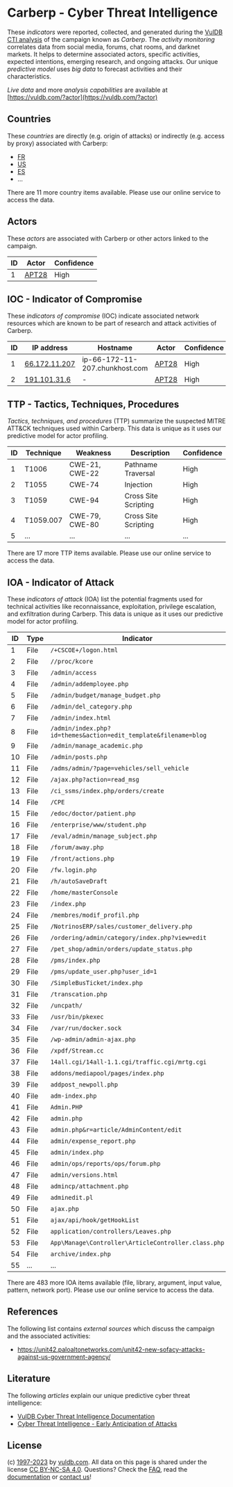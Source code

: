 # Carberp - Cyber Threat Intelligence

These _indicators_ were reported, collected, and generated during the [VulDB CTI analysis](https://vuldb.com/?kb.cti) of the campaign known as _Carberp_. The _activity monitoring_ correlates data from social media, forums, chat rooms, and darknet markets. It helps to determine associated actors, specific activities, expected intentions, emerging research, and ongoing attacks. Our unique _predictive model_ uses _big data_ to forecast activities and their characteristics.

_Live data_ and more _analysis capabilities_ are available at [https://vuldb.com/?actor](https://vuldb.com/?actor)

## Countries

These _countries_ are directly (e.g. origin of attacks) or indirectly (e.g. access by proxy) associated with Carberp:

* [FR](https://vuldb.com/?country.fr)
* [US](https://vuldb.com/?country.us)
* [ES](https://vuldb.com/?country.es)
* ...

There are 11 more country items available. Please use our online service to access the data.

## Actors

These _actors_ are associated with Carberp or other actors linked to the campaign.

ID | Actor | Confidence
-- | ----- | ----------
1 | [APT28](https://vuldb.com/?actor.apt28) | High

## IOC - Indicator of Compromise

These _indicators of compromise_ (IOC) indicate associated network resources which are known to be part of research and attack activities of Carberp.

ID | IP address | Hostname | Actor | Confidence
-- | ---------- | -------- | ----- | ----------
1 | [66.172.11.207](https://vuldb.com/?ip.66.172.11.207) | ip-66-172-11-207.chunkhost.com | [APT28](https://vuldb.com/?actor.apt28) | High
2 | [191.101.31.6](https://vuldb.com/?ip.191.101.31.6) | - | [APT28](https://vuldb.com/?actor.apt28) | High

## TTP - Tactics, Techniques, Procedures

_Tactics, techniques, and procedures_ (TTP) summarize the suspected MITRE ATT&CK techniques used within Carberp. This data is unique as it uses our predictive model for actor profiling.

ID | Technique | Weakness | Description | Confidence
-- | --------- | -------- | ----------- | ----------
1 | T1006 | CWE-21, CWE-22 | Pathname Traversal | High
2 | T1055 | CWE-74 | Injection | High
3 | T1059 | CWE-94 | Cross Site Scripting | High
4 | T1059.007 | CWE-79, CWE-80 | Cross Site Scripting | High
5 | ... | ... | ... | ...

There are 17 more TTP items available. Please use our online service to access the data.

## IOA - Indicator of Attack

These _indicators of attack_ (IOA) list the potential fragments used for technical activities like reconnaissance, exploitation, privilege escalation, and exfiltration during Carberp. This data is unique as it uses our predictive model for actor profiling.

ID | Type | Indicator | Confidence
-- | ---- | --------- | ----------
1 | File | `/+CSCOE+/logon.html` | High
2 | File | `//proc/kcore` | Medium
3 | File | `/admin/access` | High
4 | File | `/admin/addemployee.php` | High
5 | File | `/admin/budget/manage_budget.php` | High
6 | File | `/admin/del_category.php` | High
7 | File | `/admin/index.html` | High
8 | File | `/admin/index.php?id=themes&action=edit_template&filename=blog` | High
9 | File | `/admin/manage_academic.php` | High
10 | File | `/admin/posts.php` | High
11 | File | `/adms/admin/?page=vehicles/sell_vehicle` | High
12 | File | `/ajax.php?action=read_msg` | High
13 | File | `/ci_ssms/index.php/orders/create` | High
14 | File | `/CPE` | Low
15 | File | `/edoc/doctor/patient.php` | High
16 | File | `/enterprise/www/student.php` | High
17 | File | `/eval/admin/manage_subject.php` | High
18 | File | `/forum/away.php` | High
19 | File | `/front/actions.php` | High
20 | File | `/fw.login.php` | High
21 | File | `/h/autoSaveDraft` | High
22 | File | `/home/masterConsole` | High
23 | File | `/index.php` | Medium
24 | File | `/membres/modif_profil.php` | High
25 | File | `/NotrinosERP/sales/customer_delivery.php` | High
26 | File | `/ordering/admin/category/index.php?view=edit` | High
27 | File | `/pet_shop/admin/orders/update_status.php` | High
28 | File | `/pms/index.php` | High
29 | File | `/pms/update_user.php?user_id=1` | High
30 | File | `/SimpleBusTicket/index.php` | High
31 | File | `/transcation.php` | High
32 | File | `/uncpath/` | Medium
33 | File | `/usr/bin/pkexec` | High
34 | File | `/var/run/docker.sock` | High
35 | File | `/wp-admin/admin-ajax.php` | High
36 | File | `/xpdf/Stream.cc` | High
37 | File | `14all.cgi/14all-1.1.cgi/traffic.cgi/mrtg.cgi` | High
38 | File | `addons/mediapool/pages/index.php` | High
39 | File | `addpost_newpoll.php` | High
40 | File | `adm-index.php` | High
41 | File | `Admin.PHP` | Medium
42 | File | `admin.php` | Medium
43 | File | `admin.php&r=article/AdminContent/edit` | High
44 | File | `admin/expense_report.php` | High
45 | File | `admin/index.php` | High
46 | File | `admin/ops/reports/ops/forum.php` | High
47 | File | `admin/versions.html` | High
48 | File | `admincp/attachment.php` | High
49 | File | `adminedit.pl` | Medium
50 | File | `ajax.php` | Medium
51 | File | `ajax/api/hook/getHookList` | High
52 | File | `application/controllers/Leaves.php` | High
53 | File | `App\Manage\Controller\ArticleController.class.php` | High
54 | File | `archive/index.php` | High
55 | ... | ... | ...

There are 483 more IOA items available (file, library, argument, input value, pattern, network port). Please use our online service to access the data.

## References

The following list contains _external sources_ which discuss the campaign and the associated activities:

* https://unit42.paloaltonetworks.com/unit42-new-sofacy-attacks-against-us-government-agency/

## Literature

The following _articles_ explain our unique predictive cyber threat intelligence:

* [VulDB Cyber Threat Intelligence Documentation](https://vuldb.com/?kb.cti)
* [Cyber Threat Intelligence - Early Anticipation of Attacks](https://www.scip.ch/en/?labs.20201022)

## License

(c) [1997-2023](https://vuldb.com/?kb.changelog) by [vuldb.com](https://vuldb.com/?kb.about). All data on this page is shared under the license [CC BY-NC-SA 4.0](https://creativecommons.org/licenses/by-nc-sa/4.0/). Questions? Check the [FAQ](https://vuldb.com/?kb.faq), read the [documentation](https://vuldb.com/?kb) or [contact us](https://vuldb.com/?contact)!
